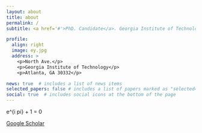 ```yaml
---
layout: about
title: about
permalink: /
subtitle: <a href='#'>PhD. Candidate</a>. Georgia Institute of Technology, Atlanta, USA.

profile:
  align: right
  image: ey.jpg
  address: >
    <p>North Ave.</p>
    <p>Georgia Institute of Technology</p>
    <p>Atlanta, GA 30332</p>

news: true  # includes a list of news items
selected_papers: false # includes a list of papers marked as "selected={true}"
social: true  # includes social icons at the bottom of the page
---
```


e^{i pi} + 1 = 0

 
 

<!---LinkedIn Research Gate Resume --->

<a href="https://scholar.google.com/citations?hl=en&user=1Ie3QuMAAAAJ">Google Scholar</a>  


